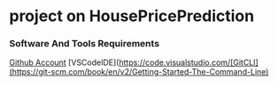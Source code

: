 # project on HousePricePrediction
### Software And Tools Requirements

 [Github Account](https://github.com)
[VSCodeIDE](https://code.visualstudio.com/[GitCLI](https://git-scm.com/book/en/v2/Getting-Started-The-Command-Line)